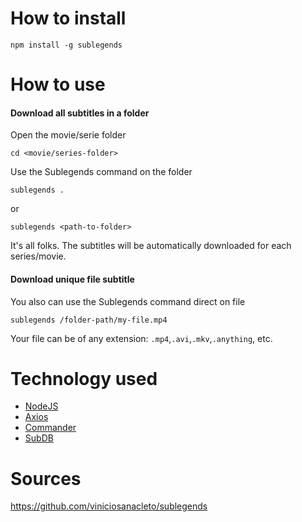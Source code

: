 # How to install # 

```shell
npm install -g sublegends
```

# How to use #
#### Download all subtitles in a folder ####
Open the movie/serie folder
```shell
cd <movie/series-folder>
```
Use the Sublegends command on the folder
```shell
sublegends .
```
or
```shell
sublegends <path-to-folder>
```
It's all folks. The subtitles will be automatically downloaded for each series/movie.

#### Download unique file subtitle ####
You also can use the Sublegends command direct on file
```shell
sublegends /folder-path/my-file.mp4
```
Your file can be of any extension: `.mp4`,`.avi`,`.mkv`,`.anything`, etc.

# Technology used #
* [NodeJS](https://nodejs.org/en/)
* [Axios](https://www.npmjs.com/package/axios)
* [Commander](https://www.npmjs.com/package/commander)
* [SubDB](http://thesubdb.com)

# Sources #
https://github.com/viniciosanacleto/sublegends